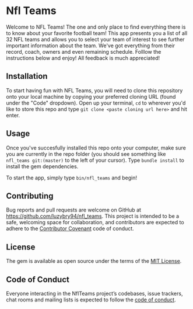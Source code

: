 # Nfl Teams

Welcome to NFL Teams! The one and only place to find everything there is to know about your favorite football team! This app presents you a list of all 32 NFL teams and allows you to select your team of interest to see further important information about the team. We've got everything from their record, coach, owners and even remaining schedule. Folllow the instructions below and enjoy! All feedback is much appreciated! 


## Installation

To start having fun with NFL Teams, you will need to clone this repository onto your local machine by copying your preferred cloning URL (found under the "Code" dropdown). Open up your terminal, `cd` to wherever you'd like to store this repo and type `git clone <paste cloning url here>` and hit enter.

<!-- ## Gem Installation

Add this line to your application's Gemfile:

```ruby
gem 'nfl_teams'
```

And then execute:

    $ bundle

Or install it yourself as:

    $ gem install nfl_teams -->

## Usage

Once you've succesfully installed this repo onto your computer, make sure you are currently in the repo folder (you should see something like `nfl_teams git:(master)` to the left of your cursor). Type `bundle install` to install the gem dependencies. 

To start the app, simply type `bin/nfl_teams` and begin!

<!-- ## Development

After checking out the repo, run `bin/setup` to install dependencies. You can also run `bin/console` for an interactive prompt that will allow you to experiment.

To install this gem onto your local machine, run `bundle exec rake install`. To release a new version, update the version number in `version.rb`, and then run `bundle exec rake release`, which will create a git tag for the version, push git commits and tags, and push the `.gem` file to [rubygems.org](https://rubygems.org). -->

## Contributing

Bug reports and pull requests are welcome on GitHub at https://github.com/luzybry94/nfl_teams. This project is intended to be a safe, welcoming space for collaboration, and contributors are expected to adhere to the [Contributor Covenant](http://contributor-covenant.org) code of conduct.

## License

The gem is available as open source under the terms of the [MIT License](https://opensource.org/licenses/MIT).

## Code of Conduct

Everyone interacting in the NflTeams project’s codebases, issue trackers, chat rooms and mailing lists is expected to follow the [code of conduct](https://github.com/[USERNAME]/nfl_teams/blob/master/CODE_OF_CONDUCT.md).

